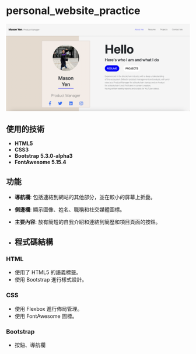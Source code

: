 # personal_website_practice
![About me](https://github.com/cleverice007/personal_website_practice/blob/main/views/%E6%88%AA%E5%9C%96%202023-10-02%20%E4%B8%8B%E5%8D%8812.19.30.png?raw=true)
## 使用的技術
- **HTML5**
- **CSS3**
- **Bootstrap 5.3.0-alpha3**
- **FontAwesome 5.15.4**

## 功能

- **導航欄**: 包括連結到網站的其他部分，並在較小的屏幕上折疊。
- **側邊欄**: 顯示圖像、姓名、職稱和社交媒體圖標。
- **主要內容**: 放有簡短的自我介紹和連結到簡歷和項目頁面的按鈕。

- ## 程式碼結構

### HTML

- 使用了 HTML5 的語義標籤。
- 使用 Bootstrap 進行樣式設計。

### CSS

- 使用 Flexbox 進行佈局管理。
- 使用 FontAwesome 圖標。

### Bootstrap

- 按鈕、導航欄
